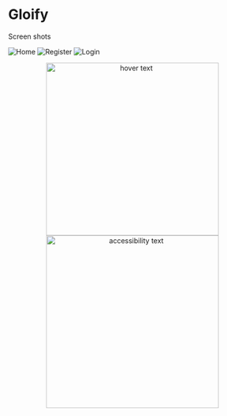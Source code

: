 # Gloify

Screen shots

![Home](http://url/to/img.png)
![Register](https://imgur.com/j0T7Pah)
![Login](https://imgur.com/a/NBGnIS9)

<p align="center">
  <img src="https://imgur.com/j0T7Pah" width="350" title="hover text">
  <img src="https://imgur.com/a/NBGnIS9" width="350" alt="accessibility text">
</p>
